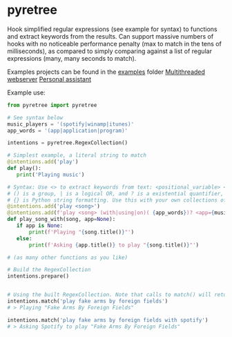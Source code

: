 # pyretree
 Hook simplified regular expressions (see example for syntax) to functions and extract keywords from the results. Can support massive numbers of hooks with no noticeable performance penalty (max to match in the tens of milliseconds), as compared to simply comparing against a list of regular expressions (many, many seconds to match).

Examples projects can be found in the [examples](https://github.com/luketimothyjones/pyretree/tree/main/examples) folder
  [Multithreaded webserver](https://github.com/luketimothyjones/pyretree/tree/main/examples/webserver)
  [Personal assistant](https://github.com/luketimothyjones/pyretree/tree/main/examples/assistant)

Example use:
 ```python
from pyretree import pyretree

# See syntax below
music_players = '(spotify|winamp|itunes)'
app_words = '(app|application|program)'

intentions = pyretree.RegexCollection()

# Simplest example, a literal string to match
@intentions.add('play')
def play():
    print('Playing music')

# Syntax: Use <> to extract keywords from text: <positional_variable> <variable_must_match="">
# () is a group, | is a logical OR, and ? is a existential quantifier, just like in normal regular expressions.
# {} is Python string formatting. Use this with your own collections of commonly used words to cut down on repetition.
@intentions.add('play <song>')
@intentions.add(f'play <song> (with|using|on)( {app_words})? <app={music_players}>')
def play_song_with(song, app=None):
    if app is None:
        print(f'Playing "{song.title()}"')
    else:
        print(f'Asking {app.title()} to play "{song.title()}"')

# (as many other functions as you like)

# Build the RegexCollection
intentions.prepare()


# Using the built RegexCollection. Note that calls to match() will return whatever the hooked function returns.
intentions.match('play fake arms by foreign fields')
# > Playing "Fake Arms By Foreign Fields"

intentions.match('play fake arms by foreign fields with spotify')
# > Asking Spotify to play "Fake Arms By Foreign Fields"
```
